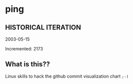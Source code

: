 # ping

## HISTORICAL ITERATION
2003-05-15

Incremented: 2173

## What is this?? 
Linux skills to hack the github commit visualization chart `;-)`
